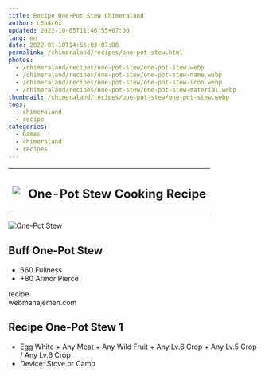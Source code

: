 ```yaml
---
title: Recipe One-Pot Stew Chimeraland
author: L3n4r0x
updated: 2022-10-05T11:46:55+07:00
lang: en
date: 2022-01-10T14:56:03+07:00
permalink: /chimeraland/recipes/one-pot-stew.html
photos:
  - /chimeraland/recipes/one-pot-stew/one-pot-stew.webp
  - /chimeraland/recipes/one-pot-stew/one-pot-stew-name.webp
  - /chimeraland/recipes/one-pot-stew/one-pot-stew-icon.webp
  - /chimeraland/recipes/one-pot-stew/one-pot-stew-material.webp
thumbnail: /chimeraland/recipes/one-pot-stew/one-pot-stew.webp
tags:
  - chimeraland
  - recipe
categories:
  - Games
  - chimeraland
  - recipes
---
```


<link
  rel="stylesheet"
  href="https://rawcdn.githack.com/dimaslanjaka/Web-Manajemen/870a349/css/bootstrap-5-3-0-alpha3-wrapper.css"
/>
<section id="bootstrap-wrapper">
  <div class="row mb-2">
    <div class="col-md-12 mb-2">
      <table class="table" id="post-info">
        <tbody>
          <tr>
            <td>
              <img
                class="d-inline-block me-2"
                src="/chimeraland/recipes/one-pot-stew/one-pot-stew-icon.webp"
                width="auto"
                height="auto"
              />
            </td>
            <td><h1 class="fs-5">One-Pot Stew Cooking Recipe</h1></td>
          </tr>
        </tbody>
      </table>
    </div>
  </div>
  <div class="card mb-2 bg-dark text-light">
    <div class="row g-0">
      <div class="col-sm-4 position-relative mb-2">
        <img
          src="/chimeraland/recipes/one-pot-stew/one-pot-stew-material.webp"
          class="card-img fit-cover w-100 h-100"
          alt="One-Pot Stew"
          data-fancybox="true"
        />
      </div>
      <div class="col-sm-8 mb-2">
        <div class="card-body">
          <h2 class="card-title fs-5">Buff One-Pot Stew</h2>
          <div class="card-text">
            <ul>
              <li>660 Fullness</li>
              <li>+80 Armor Pierce</li>
            </ul>
          </div>
          <span class="badge rounded-pill">recipe</span>
        </div>
        <div class="card-footer text-end text-muted">webmanajemen.com</div>
      </div>
    </div>
  </div>
  <div class="row mb-2">
    <div class="col-12 col-lg-6 recipe-item mb-2">
      <div class="card bg-dark text-light">
        <div class="card-body">
          <h2 class="card-title fs-5">Recipe One-Pot Stew 1</h2>
          <div class="card-text">
            <ul>
              <li>
                Egg White<span> + </span>Any Meat<span> + </span>Any Wild
                Fruit<span> + </span>Any Lv.6 Crop<span> + </span>Any Lv.5
                Crop<span> / </span>Any Lv.6 Crop
              </li>
              <li>Device: Stove or Camp</li>
            </ul>
          </div>
        </div>
      </div>
    </div>
  </div>
</section>